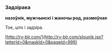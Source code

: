### Задзірака
**назоўнік, мужчынскі і жаночы род, размоўнае**

Тое, што і задзіра.

<a rel="author">[http://rv-blr.com/](http://rv-blr.com/slounik.jsp?letterId=0&maskId=0&pageId=999)</a>
